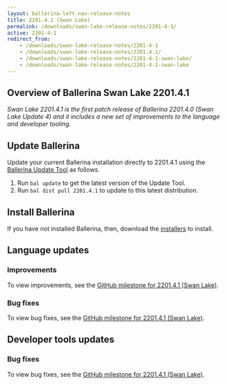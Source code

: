 ```yaml
---
layout: ballerina-left-nav-release-notes
title: 2201.4.1 (Swan Lake) 
permalink: /downloads/swan-lake-release-notes/2201-4-1/
active: 2201-4-1
redirect_from: 
    - /downloads/swan-lake-release-notes/2201-4-1
    - /downloads/swan-lake-release-notes/2201.4.1/
    - /downloads/swan-lake-release-notes/2201-4-1-swan-lake/
    - /downloads/swan-lake-release-notes/2201-4-1-swan-lake
---
```


## Overview of Ballerina Swan Lake 2201.4.1

<em>Swan Lake 2201.4.1 is the first patch release of Ballerina 2201.4.0 (Swan Lake Update 4) and it includes a new set of improvements to the language and developer tooling.</em>

## Update Ballerina

Update your current Ballerina installation directly to 2201.4.1 using the [Ballerina Update Tool](/learn/cli-documentation/update-tool/) as follows.

1. Run `bal update` to get the latest version of the Update Tool.
2. Run `bal dist pull 2201.4.1` to update to this latest distribution.

## Install Ballerina

If you have not installed Ballerina, then, download the [installers](/downloads/#swanlake) to install.

## Language updates

### Improvements

To view improvements, see the [GitHub milestone for 2201.4.1 (Swan Lake)](https://github.com/ballerina-platform/ballerina-lang/issues?q=is%3Aissue+milestone%3A2201.4.1+is%3Aclosed+label%3AType%2FImprovement).

### Bug fixes

To view bug fixes, see the [GitHub milestone for 2201.4.1 (Swan Lake)](https://github.com/ballerina-platform/ballerina-lang/issues?q=is%3Aissue+milestone%3A2201.4.1+is%3Aclosed+label%3AType%2FBug).

## Developer tools updates

### Bug fixes

To view bug fixes, see the [GitHub milestone for 2201.4.1 (Swan Lake)](https://github.com/ballerina-platform/openapi-tools/milestone/29?closed=1).

